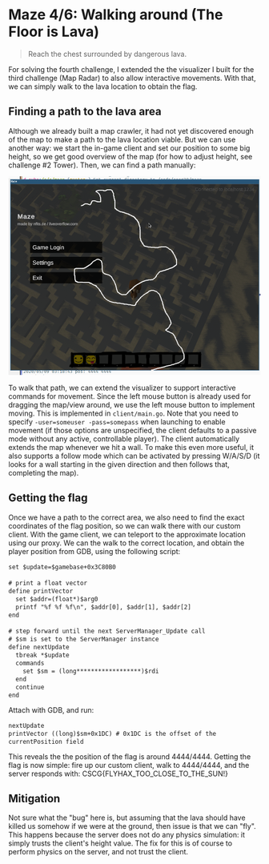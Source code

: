 # Maze 4/6: Walking around (The Floor is Lava)

> Reach the chest surrounded by dangerous lava. 

For solving the fourth challenge, I extended the the visualizer I built for the third challenge (Map Radar)
to also allow interactive movements. With that, we can simply walk to the lava location to obtain the flag.

## Finding a path to the lava area
Although we already built a map crawler, it had not yet discovered enough of the map to make 
a path to the lava location viable.
But we can use another way: we start the in-game client and set our position to some big height, so we get good overview of the map (for how to adjust height, see challenge #2 Tower).
Then, we can find a path manually:

![](./path2.png)

To walk that path, we can extend the visualizer to support interactive commands for movement.
Since the left mouse button is already used for dragging the map/view around, we use the left mouse button to implement moving.
This is implemented in `client/main.go`. 
Note that you need to specify `-user=someuser -pass=somepass` when launching to enable movement (if those options are unspecified, the client defaults to a passive mode without any active, controllable player).
The client automatically extends the map whenever we hit a wall.
To make this even more useful, it also supports a follow mode which can be activated by pressing W/A/S/D (it looks for a wall starting in the given direction and then follows that, completing the map).

## Getting the flag
Once we have a path to the correct area, we also need to find the exact coordinates of the flag position,
so we can walk there with our custom client.
With the game client, we can teleport to the approximate location using our proxy.
We can the walk to the correct location, and obtain the player position from GDB, using the following script:

```
set $update=$gamebase+0x3C80B0

# print a float vector
define printVector
  set $addr=(float*)$arg0
  printf "%f %f %f\n", $addr[0], $addr[1], $addr[2]
end

# step forward until the next ServerManager_Update call
# $sm is set to the ServerManager instance
define nextUpdate
  tbreak *$update
  commands
    set $sm = (long******************)$rdi
  end
  continue
end
```

Attach with GDB, and run:

```
nextUpdate
printVector ((long)$sm+0x1DC) # 0x1DC is the offset of the currentPosition field
```

This reveals the the position of the flag is around 4444/4444.
Getting the flag is now simple: fire up our custom client, walk to 4444/4444, and the server responds with: CSCG{FLYHAX_TOO_CLOSE_TO_THE_SUN!}

## Mitigation
Not sure what the "bug" here is, but assuming that the lava should have killed us somehow if we were at the ground, then issue is that we can "fly". This happens because the server does not do any physics simulation:
it simply trusts the client's height value. The fix for this is of course to perform physics on the server, and not trust the client.
